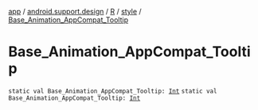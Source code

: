 [app](../../../index.md) / [android.support.design](../../index.md) / [R](../index.md) / [style](index.md) / [Base_Animation_AppCompat_Tooltip](./-base_-animation_-app-compat_-tooltip.md)

# Base_Animation_AppCompat_Tooltip

`static val Base_Animation_AppCompat_Tooltip: `[`Int`](https://kotlinlang.org/api/latest/jvm/stdlib/kotlin/-int/index.html)
`static val Base_Animation_AppCompat_Tooltip: `[`Int`](https://kotlinlang.org/api/latest/jvm/stdlib/kotlin/-int/index.html)